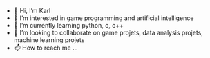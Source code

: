 - 👋 Hi, I’m Karl
- 👀 I’m interested in game programming and artificial intelligence
- 🌱 I’m currently learning python, c, c++
- 💞️ I’m looking to collaborate on game projets, data analysis projets, machine learning projets 
- 📫 How to reach me ...

<!---
GDev-Karl/GDev-Karl is a ✨ special ✨ repository because its `README.md` (this file) appears on your GitHub profile.
You can click the Preview link to take a look at your changes.
--->
